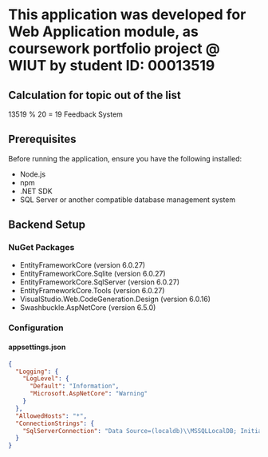# This application was developed for Web Application module, as coursework portfolio project @ WIUT by student ID: 00013519
## Calculation for topic out of the list
13519 % 20 = 19 Feedback System
## Prerequisites
Before running the application, ensure you have the following installed:
- Node.js
- npm
- .NET SDK
- SQL Server or another compatible database management system

## Backend Setup
### NuGet Packages
- EntityFrameworkCore (version 6.0.27)
- EntityFrameworkCore.Sqlite (version 6.0.27)
- EntityFrameworkCore.SqlServer (version 6.0.27)
- EntityFrameworkCore.Tools (version 6.0.27)
- VisualStudio.Web.CodeGeneration.Design (version 6.0.16)
- Swashbuckle.AspNetCore (version 6.5.0)

### Configuration
#### appsettings.json
```json
{
  "Logging": {
    "LogLevel": {
      "Default": "Information",
      "Microsoft.AspNetCore": "Warning"
    }
  },
  "AllowedHosts": "*",
  "ConnectionStrings": {
    "SqlServerConnection": "Data Source=(localdb)\\MSSQLLocalDB; Initial Catalog=ToDoItems;Integrated Security=True;"
  }
}

